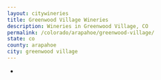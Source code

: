 ```yaml
---
layout: citywineries
title: Greenwood Village Wineries
description: Wineries in Greenwood Village, CO
permalink: /colorado/arapahoe/greenwood-village/
state: co
county: arapahoe
city: greenwood village
---
```

-
